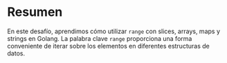# Resumen

En este desafío, aprendimos cómo utilizar `range` con slices, arrays, maps y strings en Golang. La palabra clave `range` proporciona una forma conveniente de iterar sobre los elementos en diferentes estructuras de datos.

